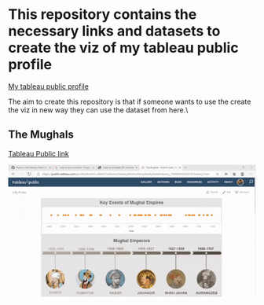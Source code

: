 # This repository contains the necessary links and datasets to create the viz of my tableau public profile

[My tableau public profile](https://public.tableau.com/profile/ibrahim.ullah#!/)

The aim to create this repository is that if someone wants to use the create the viz in new way they can use the dataset from here.\

## The Mughals

[Tableau Public link](https://public.tableau.com/profile/ibrahim.ullah#!/vizhome/SankeyMinimalTemplatebyDataEmbassy_15995055639270/SankeyChart)

![](The%20Mughals/vizgif.gif)
